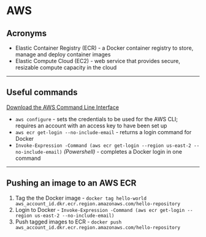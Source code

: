 # AWS

## Acronyms

* Elastic Container Registry (ECR) - a Docker container registry to store, manage and deploy container images
* Elastic Compute Cloud (EC2) - web service that provides secure, resizable compute capacity in the cloud

----

## Useful commands

[Download the AWS Command Line Interface](https://aws.amazon.com/cli/)

* `aws configure` - sets the credentials to be used for the AWS CLI; requires an account with an access key to have been set up
* `aws ecr get-login --no-include-email` - returns a login command for Docker
* `Invoke-Expression -Command (aws ecr get-login --region us-east-2 --no-include-email)` *(Powershell)* - completes a Docker login in one command


----

## Pushing an image to an AWS ECR

1. Tag the the Docker image - `docker tag hello-world aws_account_id.dkr.ecr.region.amazonaws.com/hello-repository`
1. Login to Docker - `Invoke-Expression -Command (aws ecr get-login --region us-east-2 --no-include-email)`
1. Push tagged images to ECR - `docker push aws_account_id.dkr.ecr.region.amazonaws.com/hello-repository`
